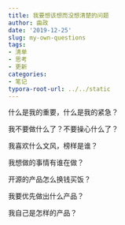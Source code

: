 ```yaml
---
title: 我要想该想而没想清楚的问题
author: 曲政
date: '2019-12-25'
slug: my-own-questions
tags:
- 清单
- 思考
- 更新
categories:
- 笔记
typora-root-url: ../../static
---
```


什么是我的重要，什么是我的紧急？

我不要做什么了？不要操心什么了？

我喜欢什么文风，榜样是谁？

我想做的事情有谁在做？

开源的产品怎么换钱买饭？

我要优先做出什么产品？

我自己是怎样的产品？